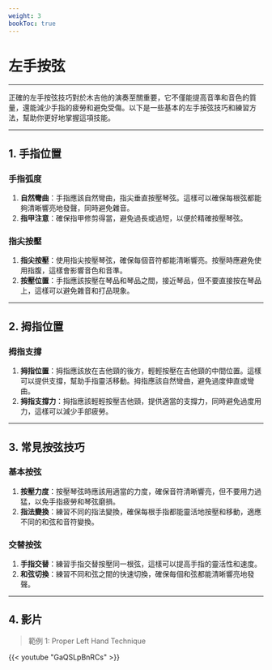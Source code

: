 ```yaml
---
weight: 3
bookToc: true
---
```


# 左手按弦

---

正確的左手按弦技巧對於木吉他的演奏至關重要，它不僅能提高音準和音色的質量，還能減少手指的疲勞和避免受傷。以下是一些基本的左手按弦技巧和練習方法，幫助你更好地掌握這項技能。

---

## 1. 手指位置

### 手指弧度

1. **自然彎曲**：手指應該自然彎曲，指尖垂直按壓琴弦。這樣可以確保每根弦都能夠清晰響亮地發聲，同時避免雜音。
2. **指甲注意**：確保指甲修剪得當，避免過長或過短，以便於精確按壓琴弦。

### 指尖按壓

1. **指尖按壓**：使用指尖按壓琴弦，確保每個音符都能清晰響亮。按壓時應避免使用指腹，這樣會影響音色和音準。
2. **按壓位置**：手指應該按壓在琴品和琴品之間，接近琴品，但不要直接按在琴品上，這樣可以避免雜音和打品現象。

---

## 2. 拇指位置

### 拇指支撐

1. **拇指位置**：拇指應該放在吉他頸的後方，輕輕按壓在吉他頸的中間位置。這樣可以提供支撐，幫助手指靈活移動。拇指應該自然彎曲，避免過度伸直或彎曲。
2. **拇指支撐力**：拇指應該輕輕按壓吉他頸，提供適當的支撐力，同時避免過度用力，這樣可以減少手部疲勞。

---

## 3. 常見按弦技巧

### 基本按弦

1. **按壓力度**：按壓琴弦時應該用適當的力度，確保音符清晰響亮，但不要用力過猛，以免手指疲勞和琴弦磨損。
2. **指法變換**：練習不同的指法變換，確保每根手指都能靈活地按壓和移動，適應不同的和弦和音符變換。

### 交替按弦

1. **手指交替**：練習手指交替按壓同一根弦，這樣可以提高手指的靈活性和速度。
2. **和弦切換**：練習不同和弦之間的快速切換，確保每個和弦都能清晰響亮地發聲。

---

## 4. 影片

> 範例 1: Proper Left Hand Technique

{{< youtube "GaQSLpBnRCs" >}}
